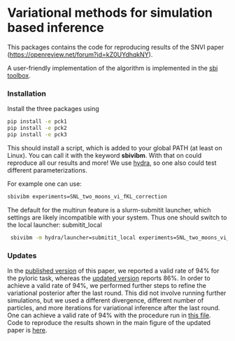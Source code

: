 # Variational methods for simulation based inference

This packages contains the code for reproducing results of the SNVI paper (https://openreview.net/forum?id=kZ0UYdhqkNY).

A user-friendly implementation of the algorithm is implemented in the [sbi toolbox](https://github.com/mackelab/sbi).

### Installation

Install the three packages using 
```bash
pip install -e pck1
pip install -e pck2
pip install -e pck3
```
This should install a script, which is added to your global PATH (at least on Linux). You can call it with the keyword **sbivibm**. With that on could reproduce all our results and more! We use [hydra](https://hydra.cc/docs/intro/), so one also could test different parameterizations.

For example one can use:
```bash
sbivibm experiments=SNL_two_moons_vi_fKL_correction
```
The default for the multirun feature is a slurm-submitit launcher, which settings are likely incompatible with your system. Thus one should switch to the local launcher: submitit_local
```bash
 sbivibm -m hydra/launcher=submitit_local experiments=SNL_two_moons_vi_fKL_correction,SNL_two_moons_vi_rKL_correction
```

### Updates

In the [published version](https://openreview.net/forum?id=kZ0UYdhqkNY) of this paper, we reported a valid rate of 94% for the pyloric task, whereas the [updated version]() reports 86%. In order to achieve a valid rate of 94%, we performed further steps to refine the variational posterior after the last round. This did not involve running further simulations, but we used a different divergence, different number of particles, and more iterations for variational inference after the last round. One can achieve a valid rate of 94% with the procedure run in [this file](https://github.com/mackelab/snvi_repo/tree/main/updates/sbivibm/figures/final_figures/refined_posterior_compute_predictives.py). Code to reproduce the results shown in the main figure of the updated paper is [here](https://github.com/mackelab/snvi_repo/tree/main/updates).